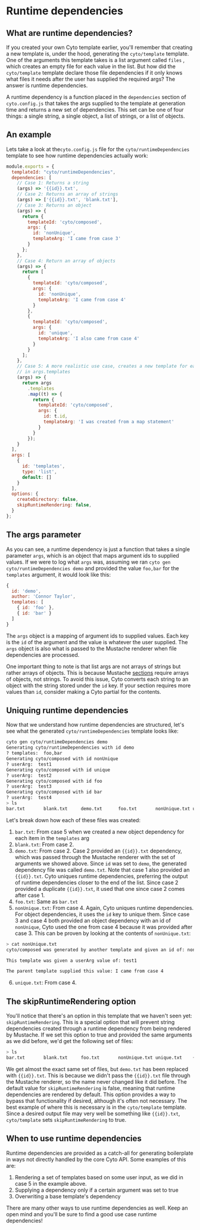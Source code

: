 # Runtime dependencies

## What are runtime dependencies?
If you created your own Cyto template earlier, you'll remember that creating a new template is, under the hood, generating the `cyto/template` template. One of the arguments this template takes is a list argument called `files` , which creates an empty file for each value in the list. But how did the `cyto/template` template declare those file dependencies if it only knows what files it needs after the user has supplied the required args? The answer is runtime dependencies.

A runtime dependency is a function placed in the `dependencies` section of `cyto.config.js` that takes the args supplied to the template at generation time and returns a new set of dependencies. This set can be one of four things: a single string, a single object, a list of strings, or a list of objects.

## An example
Lets take a look at the`cyto.config.js` file for the  `cyto/runtimeDependencies` template to see how runtime dependencies actually work:

```js
module.exports = {
  templateId: "cyto/runtimeDependencies",
  dependencies: [
    // Case 1: Returns a string
    (args) => '{{id}}.txt',
    // Case 2: Returns an array of strings
    (args) => ['{{id}}.txt', 'blank.txt'],
    // Case 3: Returns an object
    (args) => {
      return {
        templateId: 'cyto/composed',
        args: {
          id: 'nonUnique',
          templateArg: 'I came from case 3'
        }
      };
    },
    // Case 4: Return an array of objects
    (args) => {
      return [
        {
          templateId: 'cyto/composed',
          args: {
            id: 'nonUnique',
            templateArg: 'I came from case 4'
          }
        },
        {
          templateId: 'cyto/composed',
          args: {
            id: 'unique',
            templateArg: 'I also came from case 4'
          }
        }
      ];
    },
    // Case 5: A more realistic use case, creates a new template for each value
    // in args.templates
    (args) => {
      return args
        .templates
        .map((t) => {
          return {
            templateId: 'cyto/composed',
            args: {
              id: t.id,
              templateArg: 'I was created from a map statement'
            }
          }
        });
    }
  ],
  args: [
    {
      id: 'templates',
      type: 'list',
      default: []
    }
  ],
  options: {
    createDirectory: false,
    skipRuntimeRendering: false,
  }
};
```

## The args parameter

As you can see, a runtime dependency is just a function that takes a single parameter `args`, which is an object that maps argument ids to supplied values. If we were to log what `args` was, assuming we ran `cyto gen cyto/runtimeDependencies demo` and provided the value `foo,bar` for the `templates` argument, it would look like this:
```js
{
  id: 'demo',
  author: 'Connor Taylor',
  templates: [
    { id: 'foo' },
    { id: 'bar' }
  ]
}
```

The `args` object is a mapping of argument ids to supplied values. Each key is the `id` of the argument and the value is whatever the user supplied. The `args` object is also what is passed to the Mustache renderer when file dependencies are processed.

One important thing to note is that list args are not arrays of strings but rather arrays of objects. This is because Mustache [sections](http://mustache.github.io/mustache.5.html#Sections) require arrays of objects, not strings. To avoid this issue, Cyto converts each string to an object with the string stored under the `id` key. If your section requires more values than `id`, consider making a Cyto partial for the contents.

## Uniquing runtime dependencies

Now that we understand how runtime dependencies are structured, let's see what the generated `cyto/runtimeDependencies` template looks like:

```bash
cyto gen cyto/runtimeDependencies demo
Generating cyto/runtimeDependencies with id demo
? templates:  foo,bar
Generating cyto/composed with id nonUnique
? userArg:  test1
Generating cyto/composed with id unique
? userArg:  test2
Generating cyto/composed with id foo
? userArg:  test3
Generating cyto/composed with id bar
? userArg:  test4
> ls
bar.txt       blank.txt     demo.txt      foo.txt       nonUnique.txt unique.txt
```

Let's break down how each of these files was created:

1. `bar.txt`: From case 5 when we created a new object dependency for each item in the `templates` arg
2. `blank.txt`: From case 2.
3. `demo.txt`: From case 2. Case 2 provided an `{{id}}.txt` dependency, which was passed through the Mustache renderer with the set of arguments we showed above. Since `id` was set to `demo`, the generated dependency file was called `demo.txt`. Note that case 1 also provided an `{{id}}.txt`. Cyto uniques runtime dependencies, preferring the output of runtime dependencies closer to the end of the list. Since case 2 provided a duplicate `{{id}}.txt`, it used that one since case 2 comes after case 1.
4. `foo.txt`: Same as `bar.txt`
5. `nonUnique.txt`: From case 4. Again, Cyto uniques runtime dependencies. For object dependencies, it uses the `id` key to unique them. Since case 3 and case 4 both provided an object dependency with an id of `nonUnique`, Cyto used the one from case 4 because it was provided after case 3. This can be proven by looking at the contents of `nonUnique.txt`:
```bash
> cat nonUnique.txt
cyto/composed was generated by another template and given an id of: nonUnique

This template was given a userArg value of: test1

The parent template supplied this value: I came from case 4
```
6. `unique.txt`: From case 4.

## The skipRuntimeRendering option

You'll notice that there's an option in this template that we haven't seen yet: `skipRuntimeRendering`. This is a special option that will prevent string dependencies created through a runtime dependency from being rendered by Mustache. If we set this option to true and provided the same arguments as we did before, we'd get the following set of files:

```bash
> ls
bar.txt       blank.txt     foo.txt       nonUnique.txt unique.txt    {{id}}.txt
```

We get almost the exact same set of files, but `demo.txt` has been replaced with `{{id}}.txt`. This is because we didn't pass the `{{id}}.txt` file through the Mustache renderer, so the name never changed like it did before. The default value for `skipRuntimeRendering` is false, meaning that runtime dependencies are rendered by default. This option provides a way to bypass that functionality if desired, although it's often not necessary. The best example of where this is necessary is in the `cyto/template` template. Since a desired output file may very well be something like `{{id}}.txt`, `cyto/template` sets `skipRuntimeRendering` to true.

## When to use runtime dependencies

Runtime dependencies are provided as a catch-all for generating boilerplate in ways not directly handled by the core Cyto API. Some examples of this are:

1. Rendering a set of templates based on some user input, as we did in case 5 in the example above.
2. Supplying a dependency only if a certain argument was set to true
3. Overwriting a base template's dependency

There are many other ways to use runtime dependencies as well. Keep an open mind and you'll be sure to find a good use case runtime dependencies!